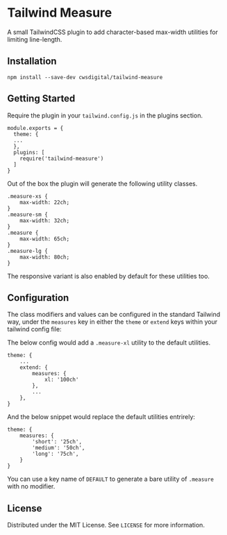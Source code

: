 # Tailwind Measure
A small TailwindCSS plugin to add character-based max-width utilities for
limiting line-length.

## Installation
`npm install --save-dev cwsdigital/tailwind-measure`

## Getting Started
Require the plugin in your `tailwind.config.js` in the plugins section.
```
module.exports = {
  theme: {
  ...
  },
  plugins: [
    require('tailwind-measure')
  ]
}
```

Out of the box the plugin will generate the following utility classes.
```
.measure-xs {
    max-width: 22ch;
}
.measure-sm {
    max-width: 32ch;
}
.measure {
    max-width: 65ch;
}
.measure-lg {
    max-width: 80ch;
}
```

The responsive variant is also enabled by default for these utilities too.  


## Configuration
The class modifiers and values can be configured in the standard Tailwind way,
under the `measures` key in either the `theme` or `extend` keys within your
tailwind config file:

The below config would add a `.measure-xl` utility to the default utilities.

```
theme: {
    ...
    extend: {
        measures: {
            xl: '100ch'
        },
        ...
    },
}
```

And the below snippet would replace the default utilities entrirely:
```
theme: {
    measures: {
        'short': '25ch',
        'medium': '50ch',
        'long': '75ch', 
    }
}
```
You can use a key name of `DEFAULT` to generate a bare utility of `.measure`
with no modifier.

## License
Distributed under the MIT License. See `LICENSE` for more information.





